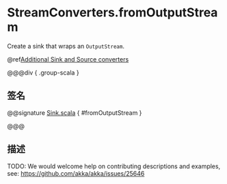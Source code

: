 # StreamConverters.fromOutputStream

Create a sink that wraps an `OutputStream`.

@ref[Additional Sink and Source converters](../index.md#additional-sink-and-source-converters)

@@@div { .group-scala }

## 签名

@@signature [Sink.scala](/akka-stream/src/main/scala/akka/stream/scaladsl/StreamConverters.scala) { #fromOutputStream }

@@@

## 描述

TODO: We would welcome help on contributing descriptions and examples, see: https://github.com/akka/akka/issues/25646
